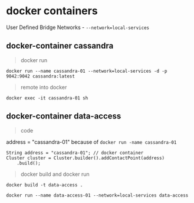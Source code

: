 # docker containers

User Defined Bridge Networks - `--network=local-services`

## docker-container cassandra

> docker run

```
docker run --name cassandra-01 --network=local-services -d -p 9042:9042 cassandra:latest
```

> remote into docker

```
docker exec -it cassandra-01 sh
```

## docker-container data-access

> code

address = "cassandra-01" because of `docker run -name cassandra-01`

```
String address = "cassandra-01"; // docker container
Cluster cluster = Cluster.builder().addContactPoint(address)
    .build();
```

> docker build and docker run

```
docker build -t data-access .

docker run --name data-access-01 --network=local-services data-access
```

